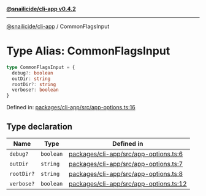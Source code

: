 [**@snailicide/cli-app v0.4.2**](../README.md)

---

[@snailicide/cli-app](../README.md) / CommonFlagsInput

# Type Alias: CommonFlagsInput

```ts
type CommonFlagsInput = {
  debug?: boolean
  outDir: string
  rootDir?: string
  verbose?: boolean
}
```

Defined in:
[packages/cli-app/src/app-options.ts:16](https://github.com/gbtunney/snailicide-monorepo/blob/master/packages/cli-app/src/app-options.ts#L16)

## Type declaration

| Name                            | Type      | Defined in                                                                                                                                    |
| ------------------------------- | --------- | --------------------------------------------------------------------------------------------------------------------------------------------- |
| <a id="debug"></a> `debug?`     | `boolean` | [packages/cli-app/src/app-options.ts:6](https://github.com/gbtunney/snailicide-monorepo/blob/master/packages/cli-app/src/app-options.ts#L6)   |
| <a id="outdir"></a> `outDir`    | `string`  | [packages/cli-app/src/app-options.ts:7](https://github.com/gbtunney/snailicide-monorepo/blob/master/packages/cli-app/src/app-options.ts#L7)   |
| <a id="rootdir"></a> `rootDir?` | `string`  | [packages/cli-app/src/app-options.ts:8](https://github.com/gbtunney/snailicide-monorepo/blob/master/packages/cli-app/src/app-options.ts#L8)   |
| <a id="verbose"></a> `verbose?` | `boolean` | [packages/cli-app/src/app-options.ts:12](https://github.com/gbtunney/snailicide-monorepo/blob/master/packages/cli-app/src/app-options.ts#L12) |
